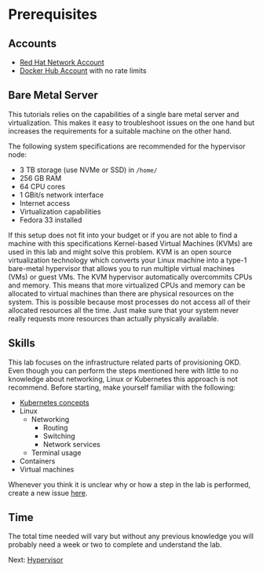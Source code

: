 # Prerequisites

## Accounts

* [Red Hat Network Account](https://www.redhat.com)
* [Docker Hub Account](https://hub.docker.com/signup) with no rate limits

## Bare Metal Server

This tutorials relies on the capabilities of a single bare metal server and
virtualization. This makes it easy to troubleshoot issues on the one hand but
increases the requirements for a suitable machine on the other hand.

The following system specifications are recommended for the hypervisor node:

* 3 TB storage (use NVMe or SSD) in `/home/`
* 256 GB RAM
* 64 CPU cores
* 1 GBit/s network interface
* Internet access
* Virtualization capabilities
* Fedora 33 installed

If this setup does not fit into your budget or if you are not able to find a
machine with this specifications Kernel-based Virtual Machines (KVMs) are used
in this lab and might solve this problem. KVM is an open source virtualization
technology which converts your Linux machine into a type-1 bare-metal hypervisor
that allows you to run multiple virtual machines (VMs) or guest VMs. The KVM
hypervisor automatically overcommits CPUs and memory. This means that more
virtualized CPUs and memory can be allocated to virtual machines than there are
physical resources on the system. This is possible because most processes do not
access all of their allocated resources all the time. Just make sure that your
system never really requests more resources than actually physically available.

## Skills

This lab focuses on the infrastructure related parts of provisioning OKD. Even
though you can perform the steps mentioned here with little to no knowledge
about networking, Linux or Kubernetes this approach is not recommend. Before
starting, make yourself familiar with the following:

* [Kubernetes concepts](https://kubernetes.io/docs/concepts/)
* Linux
  * Networking
    * Routing
    * Switching
    * Network services
  * Terminal usage
* Containers
* Virtual machines

Whenever you think it is unclear why or how a step in the lab is performed,
create a new issue [here](https://github.com/openshift/okd/issues/new/choose).

## Time

The total time needed will vary but without any previous knowledge you will
probably need a week or two to complete and understand the lab.

Next: [Hypervisor](01-hypervisor.md)
